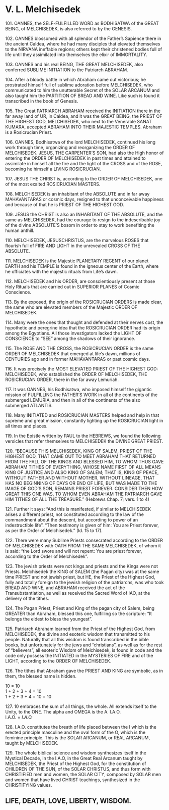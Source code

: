 # V. L. Melchisedek



101\.	OANNES, the SELF-FULFILLED WORD as BODHISATWA of the GREAT BEING, of MELCHISEDEK, is also referred to by the GENESIS.

102\.	OANNES blossomed with all splendor of the Father’s Sapience there in the ancient Caldea, where he had many disciples that elevated themselves to the NIRVANA ineffable regions; others kept their christened bodies full of life until they assimilated into themselves the elixir of IMMORTALITY.

103\.	OANNES and his real BEING, THE GREAT MELCHISEDEK, also conferred SUBLIME INITIATION to the Patriarch ABRAHAM.

104\.	After a bloody battle in which Abraham came out victorious; he prostrated himself full of sublime adoration before MELCHISEDEK, who communicated to him the unutterable Secret of the SOLAR ARCANUM and also taught him the PARTITION OF BREAD AND WINE.  Like such is found it transcribed in the book of Genesis.

105\.	The Great PATRIARCH ABRAHAM received the INITIATION there in the far away land of UR, in Caldea, and it was the GREAT BEING, the PRIEST OF THE HIGHEST GOD, MELCHISEDEK, who next to the Venerable SANAT KUMARA, accepted ABRAHAM  INTO THEIR MAJESTIC TEMPLES.  Abraham is a Rosicrucian Priest.

106\.	OANNES, Bodhisatwa of the lord MELCHISEDEK, continued his long work through time, organizing and reorganizing the ORDER OF MELCHISEDEK.  JESUS, THE CARPENTER’S SON, had also the High honor of entering the ORDER OF MELCHISEDEK in past times and attained to assimilate in himself all the fire and the light of the CROSS and of the ROSE, becoming he himself a LIVING ROSICRUCIAN.

107\.	JESUS THE CHRIST is, according to the ORDER OF MELCHISEDEK, one of the most exalted ROSICRUCIAN MASTERS.

108\.	MELCHISEDEK is an inhabitant of the ABSOLUTE and in far away MAHAVANTARAS or cosmic days, resigned to that unconceivable happiness and because of that he is PRIEST OF THE HIGHEST GOD.

109\.	JESUS the CHRIST is also an INHABITANT OF THE ABSOLUTE, and the same as MELCHISEDEK, had the courage to resign to the indescribable joy of the divine ABSOLUTE’S bosom in order to stay to work benefiting the human anthill.

110\.	MELCHISEDEK, JESUSCHRISTUS, are the marvelous ROSES that flourish full of FIRE AND LIGHT in the unrevealed CROSS OF THE ABSOLUTE. 

111\.	MELCHISEDEK is the Majestic PLANETARY REGENT of our planet EARTH and his TEMPLE is found in the igneous center of the Earth, where he officiates with the majestic rituals from Life’s dawn.

112\.	MELCHISEDEK and his ORDER, are conscientiously present at those Holy Rituals that are carried out in SUPERIOR PLANES of Cosmic Conscience. 

113\.	By the exposed, the origin of the ROSICRUCIAN ORDERS is made clear, the same who are elevated members of the Majestic ORDER OF MELCHISEDEK.

114\.	Many were the ones that thought and defended at their nerves cost, the hypothetic and peregrine idea that the ROSICRUCIAN ORDER had its origin among the Egyptians.  All those investigators lacked the LIGHT OF CONSCIENCE to “SEE” among the shadows of their ignorance.

115\.	The ROSE AND THE CROSS, the ROSICRUCIAN ORDER is the same ORDER OF MELCHISEDEK that emerged at life’s dawn, millions of CENTURIES ago and in former MAHAVANTARAS or past cosmic days.

116\.	It was precisely the MOST ELEVATED PRIEST OF THE HIGHEST GOD:  MELCHISEDEK, who established the ORDER OF MELCHISEDEK, THE ROSICRUCIAN ORDER, there in the far away Lemuriah.

117\.	It was OANNES, his Bodhisatwa, who imposed himself the gigantic mission of FULFILLING the FATHER’S WORK in all of the continents of the submerged LEMURIA, and then in all of the continents of the also submerged ATLANTIS.

118\.	Many INITIATED and  ROSICRUCIAN MASTERS helped and help in that supreme and great mission, constantly lighting up the ROSICRUCIAN light in all times and places.

119\.	In the Epistle written by PAUL to the HEBREWS, we found the following versicles that refer themselves to MELCHISEDEK the DIVINE GREAT PRIEST.

120\.	“BECAUSE THIS MELCHISEDEK, KING OF SALEM, PRIEST OF THE HIGHEST GOD, THAT CAME OUT TO MEET ABRAHAM THAT RETURNED FROM THE FALL OF THE KINGS AND BLESSED HIM, TO WHOM THUS GAVE ABRAHAM TITHES OF EVERYTHING, WHOSE NAME FIRST OF ALL MEANS KING OF JUSTICE AND ALSO KING OF SALEM; THAT IS, KING OF PEACE, WITHOUT FATHER AND WITHOUT MOTHER, WITHOUT LINEAGE, THAT HAS NO BEGINNING OF DAYS OR END OF LIFE, BUT WAS MADE TO THE IMAGE OF GOD’S SON, REMAINS PRIEST FOREVER.  CONSIDER THEN HOW GREAT THIS ONE WAS, TO WHOM EVEN ABRAHAM THE PATRIARCH GAVE HIM TITHES OF ALL THE TREASURE.” (Hebrews Chap. 7; vers. 1 to 4)   

121\.	Further it says:  “And this is manifested, if similar to MELCHISEDEK arises a different priest, not constituted according to the law of the commandment about the descent, but according to power of an indestructible life”.  “Then testimony is given of him:  You are Priest forever, as per the Order of Melchisedek.”  (Id. 15 to 17).

122\.	There were many Sublime Priests consecrated according to the ORDER OF MELCHISEDEK with OATH FROM THE SAME MELCHISEDEK, of whom it is said:  “the Lord swore and will not repent:  You are priest forever, according to the Order of Melchisedek”.

123\.	The jewish priests were not kings and priests and the Kings were not Priests.  Melchisedek the KING of SALEM (the Pagan city) was at the same time PRIEST and not jewish priest, but HE, the Priest of the Highest God, fully and totally foreign to the jewish religion of the patriarchs, was who took BREAD AND WINE, and ABRAHAM received the act of the Transubstantiation, as well as received the Sacred Word of IAO, at the delivery of the tithes.  

124\.	The Pagan Priest, Priest and King of the pagan city of Salem, being GREATER than Abraham, blessed this one, fulfilling so the scripture:  “It belongs the eldest to bless the youngest”.

125\.	Patriarch Abraham learned from the Priest of the Highest God, from MELCHISEDEK, the divine and esoteric wisdom that transmitted to his people.  Naturally that all this wisdom is found transcribed in the bible books, but unfortunately for the jews and “christians”, as well as for the rest of “believers”, all esoteric Wisdom of Melchisedek, is found in code and the code only possess the INITIATED in the MYSTERIES OF FIRE and of the LIGHT, according to the ORDER OF MELCHISEDEK.

126\.	The tithes that Abraham gave the PRIEST AND KING are symbolic, as in them, the blessed name is hidden.

10 = 10  
1 + 2 + 3 + 4 =  10  
1 + 2 + 3 + 4 =  10 = 10  

127\.	10 embraces the sum of all things, the whole.
All extends itself to the Unity, to the ONE.
The alpha and OMEGA is the A.  I.A.O.  
	I.A.O.  =  *I.A.O.*  

128\.	I.A.O. constitutes the breath of life placed between the I which is the erected principle masculine and the oval form of the O, which is the feminine principle.  This is the SOLAR ARCANUM, or REAL ARCANUM, taught by MELCHISEDEK.

129\.	The whole biblical science and wisdom synthesizes itself in the Mystical Decade, in the I.A.O, in the Great Real Arcanum taught by MELCHISEDEK, the Priest of the Highest God, for the constitution of CHILDREN OF THE SUN, of the SOLAR CHRISTUS, and thus form with CHRISTIFIED men and women, the SOLAR CITY, composed by SOLAR men and women that have lived CHRIST teachings, synthesized in the CHRISTIFYING values.

## LIFE, DEATH, LOVE, LIBERTY, WISDOM.
